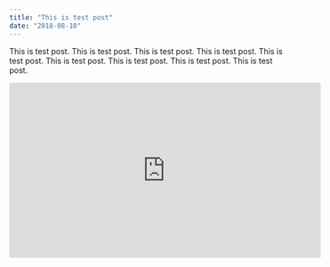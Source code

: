 ```yaml
---
title: "This is test post"
date: "2018-08-10"
---
```


This is test post.
This is test post.
This is test post.
This is test post.
This is test post.
This is test post.
This is test post.
This is test post.
This is test post.


<iframe width="560" height="315" src="https://www.youtube.com/embed/4n0xNbfJLR8" frameborder="0" allowfullscreen></iframe>
